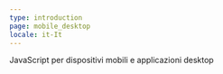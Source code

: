 ```yaml
---
type: introduction
page: mobile_desktop
locale: it-It
---
```


JavaScript per dispositivi mobili e applicazioni desktop
